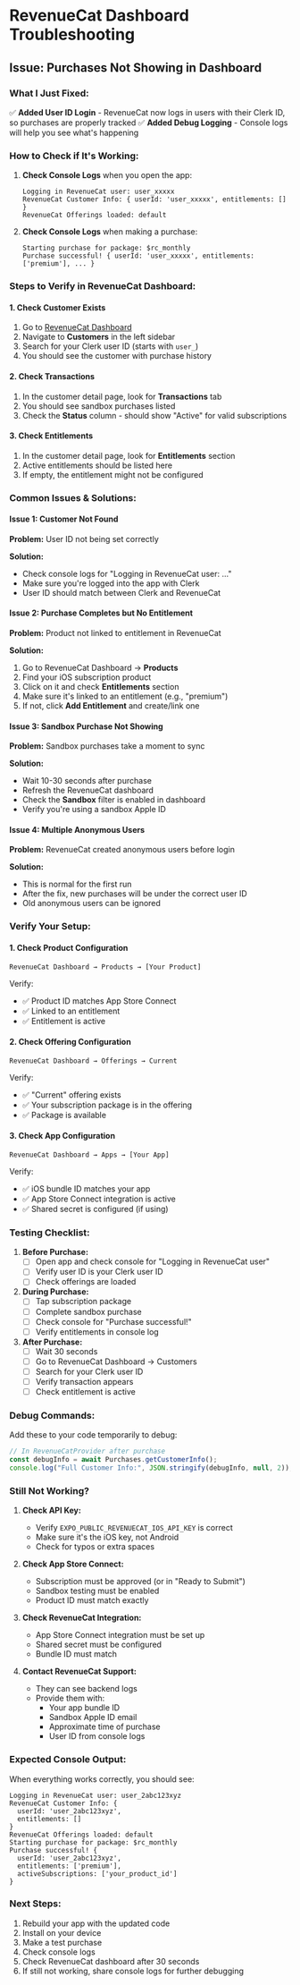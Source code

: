 # RevenueCat Dashboard Troubleshooting

## Issue: Purchases Not Showing in Dashboard

### What I Just Fixed:

✅ **Added User ID Login** - RevenueCat now logs in users with their Clerk ID, so purchases are properly tracked
✅ **Added Debug Logging** - Console logs will help you see what's happening

### How to Check if It's Working:

1. **Check Console Logs** when you open the app:
   ```
   Logging in RevenueCat user: user_xxxxx
   RevenueCat Customer Info: { userId: 'user_xxxxx', entitlements: [] }
   RevenueCat Offerings loaded: default
   ```

2. **Check Console Logs** when making a purchase:
   ```
   Starting purchase for package: $rc_monthly
   Purchase successful! { userId: 'user_xxxxx', entitlements: ['premium'], ... }
   ```

### Steps to Verify in RevenueCat Dashboard:

#### 1. Check Customer Exists
1. Go to [RevenueCat Dashboard](https://app.revenuecat.com/)
2. Navigate to **Customers** in the left sidebar
3. Search for your Clerk user ID (starts with `user_`)
4. You should see the customer with purchase history

#### 2. Check Transactions
1. In the customer detail page, look for **Transactions** tab
2. You should see sandbox purchases listed
3. Check the **Status** column - should show "Active" for valid subscriptions

#### 3. Check Entitlements
1. In the customer detail page, look for **Entitlements** section
2. Active entitlements should be listed here
3. If empty, the entitlement might not be configured

### Common Issues & Solutions:

#### Issue 1: Customer Not Found
**Problem:** User ID not being set correctly

**Solution:**
- Check console logs for "Logging in RevenueCat user: ..."
- Make sure you're logged into the app with Clerk
- User ID should match between Clerk and RevenueCat

#### Issue 2: Purchase Completes but No Entitlement
**Problem:** Product not linked to entitlement in RevenueCat

**Solution:**
1. Go to RevenueCat Dashboard → **Products**
2. Find your iOS subscription product
3. Click on it and check **Entitlements** section
4. Make sure it's linked to an entitlement (e.g., "premium")
5. If not, click **Add Entitlement** and create/link one

#### Issue 3: Sandbox Purchase Not Showing
**Problem:** Sandbox purchases take a moment to sync

**Solution:**
- Wait 10-30 seconds after purchase
- Refresh the RevenueCat dashboard
- Check the **Sandbox** filter is enabled in dashboard
- Verify you're using a sandbox Apple ID

#### Issue 4: Multiple Anonymous Users
**Problem:** RevenueCat created anonymous users before login

**Solution:**
- This is normal for the first run
- After the fix, new purchases will be under the correct user ID
- Old anonymous users can be ignored

### Verify Your Setup:

#### 1. Check Product Configuration
```
RevenueCat Dashboard → Products → [Your Product]
```
Verify:
- ✅ Product ID matches App Store Connect
- ✅ Linked to an entitlement
- ✅ Entitlement is active

#### 2. Check Offering Configuration
```
RevenueCat Dashboard → Offerings → Current
```
Verify:
- ✅ "Current" offering exists
- ✅ Your subscription package is in the offering
- ✅ Package is available

#### 3. Check App Configuration
```
RevenueCat Dashboard → Apps → [Your App]
```
Verify:
- ✅ iOS bundle ID matches your app
- ✅ App Store Connect integration is active
- ✅ Shared secret is configured (if using)

### Testing Checklist:

1. **Before Purchase:**
   - [ ] Open app and check console for "Logging in RevenueCat user"
   - [ ] Verify user ID is your Clerk user ID
   - [ ] Check offerings are loaded

2. **During Purchase:**
   - [ ] Tap subscription package
   - [ ] Complete sandbox purchase
   - [ ] Check console for "Purchase successful!"
   - [ ] Verify entitlements in console log

3. **After Purchase:**
   - [ ] Wait 30 seconds
   - [ ] Go to RevenueCat Dashboard → Customers
   - [ ] Search for your Clerk user ID
   - [ ] Verify transaction appears
   - [ ] Check entitlement is active

### Debug Commands:

Add these to your code temporarily to debug:

```typescript
// In RevenueCatProvider after purchase
const debugInfo = await Purchases.getCustomerInfo();
console.log("Full Customer Info:", JSON.stringify(debugInfo, null, 2));
```

### Still Not Working?

1. **Check API Key:**
   - Verify `EXPO_PUBLIC_REVENUECAT_IOS_API_KEY` is correct
   - Make sure it's the iOS key, not Android
   - Check for typos or extra spaces

2. **Check App Store Connect:**
   - Subscription must be approved (or in "Ready to Submit")
   - Sandbox testing must be enabled
   - Product ID must match exactly

3. **Check RevenueCat Integration:**
   - App Store Connect integration must be set up
   - Shared secret must be configured
   - Bundle ID must match

4. **Contact RevenueCat Support:**
   - They can see backend logs
   - Provide them with:
     - Your app bundle ID
     - Sandbox Apple ID email
     - Approximate time of purchase
     - User ID from console logs

### Expected Console Output:

When everything works correctly, you should see:

```
Logging in RevenueCat user: user_2abc123xyz
RevenueCat Customer Info: {
  userId: 'user_2abc123xyz',
  entitlements: []
}
RevenueCat Offerings loaded: default
Starting purchase for package: $rc_monthly
Purchase successful! {
  userId: 'user_2abc123xyz',
  entitlements: ['premium'],
  activeSubscriptions: ['your_product_id']
}
```

### Next Steps:

1. Rebuild your app with the updated code
2. Install on your device
3. Make a test purchase
4. Check console logs
5. Check RevenueCat dashboard after 30 seconds
6. If still not working, share console logs for further debugging
